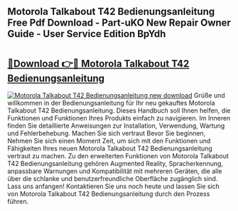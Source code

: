 ## Motorola Talkabout T42 Bedienungsanleitung Free Pdf Download - Part-uKO New Repair Owner Guide - User Service Edition BpYdh

# <h2><a href="http://df5rwtf.blite.top/?on=Motorola+Talkabout+T42+Bedienungsanleitung">🔗Download 👉🔴 Motorola Talkabout T42 Bedienungsanleitung</a></h2>

[![Motorola Talkabout T42 Bedienungsanleitung new download](https://i.imgur.com/lujVjoI.png)](http://df5rwtf.blite.top/?on=Motorola+Talkabout+T42+Bedienungsanleitung)
Grüße und willkommen in der Bedienungsanleitung für Ihr neu gekauftes Motorola Talkabout T42 Bedienungsanleitung. Dieses Handbuch soll Ihnen helfen, die Funktionen und Funktionen Ihres Produkts einfach zu navigieren. Im Inneren finden Sie detaillierte Anweisungen zur Installation, Verwendung, Wartung und Fehlerbehebung. Machen Sie sich vertraut Bevor Sie beginnen, Nehmen Sie sich einen Moment Zeit, um sich mit den Funktionen und Fähigkeiten Ihres neuen Motorola Talkabout T42 Bedienungsanleitung vertraut zu machen. Zu den erweiterten Funktionen von Motorola Talkabout T42 Bedienungsanleitung gehören Augmented Reality, Spracherkennung, anpassbare Warnungen und Kompatibilität mit mehreren Geräten, die alle über die schlanke und benutzerfreundliche Oberfläche zugänglich sind. Lass uns anfangen! Kontaktieren Sie uns noch heute und lassen Sie sich von Motorola Talkabout T42 Bedienungsanleitung durch den Prozess führen.

